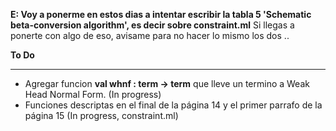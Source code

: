 **E: Voy a ponerme en estos dias a intentar escribir la tabla 5 'Schematic beta-conversion algorithm', es decir sobre constraint.ml**
Si llegas a ponerte con algo de eso, avisame para no hacer lo mismo los dos ..

**To Do** 
***
   * Agregar funcion **val whnf : term -> term** que lleve un termino a Weak Head Normal Form. (In progress) 
   * Funciones descriptas en el final de la página 14 y el primer parrafo de la página 15 (In progress, constraint.ml)

